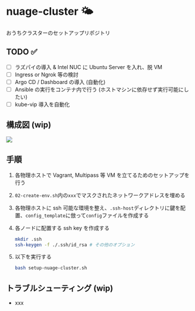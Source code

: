 # nuage-cluster :sun_behind_small_cloud:

おうちクラスターのセットアップリポジトリ

## TODO :white_check_mark:

- [ ] ラズパイの導入 & Intel NUC に Ubuntu Server を入れ、脱 VM
- [ ] Ingress or Ngrok 等の検討
- [ ] Argo CD / Dashboard の導入 (自動化)
- [ ] Ansible の実行をコンテナ内で行う (ホストマシンに依存せず実行可能にしたい)
- [ ] kube-vip 導入を自動化

## 構成図 (wip)

![](./docs/cluster-architecture.drawio.svg)

## 手順

1. 各物理ホストで Vagrant, Multipass 等 VM を立てるためのセットアップを行う

1. `02-create-env.sh`内の`xxx`でマスクされたネットワークアドレスを埋める

1. 各物理ホストに ssh 可能な環境を整え、`.ssh-host`ディレクトリに鍵を配置、`config_template`に倣って`config`ファイルを作成する

1. 各ノードに配置する ssh key を作成する

   ```sh
   mkdir .ssh
   ssh-keygen -f ./.ssh/id_rsa # その他のオプション
   ```

1. 以下を実行する
   ```sh
   bash setup-nuage-cluster.sh
   ```

## トラブルシューティング (wip)

- xxx
